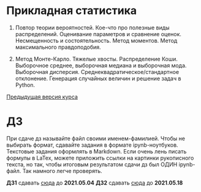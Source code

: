 # Прикладная статистика

1) Повтор теории вероятностей. Кое-что про полезные виды распределений. Оценивание параметров и сравнение оценок. Несмещенность и состоятельность. Метод моментов. Метод максимального правдоподобия.

2) Метод Монте-Карло. Тяжелые хвосты. Распределение Коши. Выборочное среднее, выборочная медиана и выборочная мода. Выборочная дисперсия. Среднеквадратическое/стандартное отклонение. Генерация случайных величин и решение задач в Python.

[Предыдущая версия курса](http://iosipoi.com/teaching/applied-statistics-3/)

# ДЗ
При сдаче дз называйте файл своими именем-фамилией. Чтобы не выбирать формат, сдавайте задания в формате ipynb-ноутбуков. Текстовые задания оформлять в Markdown. Если очень лень писать формулы в LaTex, можете приложить ссылки на картинки рукописного текста, но так, чтобы итоговым результатом сдачи дз был ОДИН ipynb-файл. Так намного легче проверять.

**ДЗ1** сдавать [сюда](https://www.dropbox.com/request/hQkyfxy4MJi3Zee4iEmJ) до **2021.05.04**
**ДЗ2** сдавать [сюда](https://www.dropbox.com/request/9XyaVEb4rqaulTqQIuuE) до **2021.05.18**
